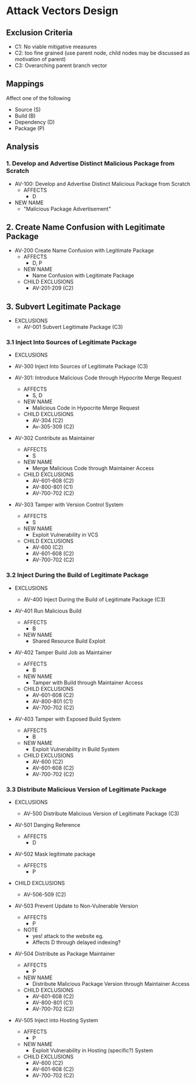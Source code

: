 # Attack Vectors Design

## Exclusion Criteria

- C1: No viable mitigative measures
- C2: too fine grained (use parent node, child nodes may be discussed as motivation of parent)
- C3: Overarching parent branch vector

## Mappings

Affect one of the following

- Source (S)
- Build (B)
- Dependency (D)
- Package (P)

## Analysis

### 1. Develop and Advertise Distinct Malicious Package from Scratch

- AV-100: Develop and Advertise Distinct Malicious Package from Scratch
  - AFFECTS
    - D
- NEW NAME
  - "Malicious Package Advertisement"

## 2. Create Name Confusion with Legitimate Package

- AV-200 Create Name Confusion with Legitimate Package
  - AFFECTS
    - D, P
  - NEW NAME
    - Name Confusion with Legitimate Package
  - CHILD EXCLUSIONS
    - AV-201-209 (C2)

## 3. Subvert Legitimate Package

- EXCLUSIONS
  - AV-001 Subvert Legitimate Package (C3)

### 3.1 Inject Into Sources of Legitimate Package

- EXCLUSIONS

- AV-300 Inject Into Sources of Legitimate Package (C3)

- AV-301: Introduce Malicious Code through Hypocrite Merge Request

  - AFFECTS
    - S, D
  - NEW NAME
    - Malicious Code in Hypocrite Merge Request
  - CHILD EXCLUSIONS
    - AV-304 (C2)
    - Av-305-309 (C2)

- AV-302 Contribute as Maintainer

  - AFFECTS
    - S
  - NEW NAME
    - Merge Malicious Code through Maintainer Access
  - CHILD EXCLUSIONS
    - AV-601-608 (C2)
    - AV-800-801 (C1)
    - AV-700-702 (C2)

- AV-303 Tamper with Version Control System
  - AFFECTS
    - S
  - NEW NAME
    - Exploit Vulnerability in VCS
  - CHILD EXCLUSIONS
    - AV-600 (C2)
    - AV-601-608 (C2)
    - AV-700-702 (C2)

### 3.2 Inject During the Build of Legitimate Package

- EXCLUSIONS

  - AV-400 Inject During the Build of Legitimate Package (C3)

- AV-401 Run Malicious Build

  - AFFECTS
    - B
  - NEW NAME
    - Shared Resource Build Exploit

- AV-402 Tamper Build Job as Maintainer

  - AFFECTS
    - B
  - NEW NAME
    - Tamper with Build through Maintainer Access
  - CHILD EXCLUSIONS
    - AV-601-608 (C2)
    - AV-800-801 (C1)
    - AV-700-702 (C2)

- AV-403 Tamper with Exposed Build System
  - AFFECTS
    - B
  - NEW NAME
    - Exploit Vulnerability in Build System
  - CHILD EXCLUSIONS
    - AV-600 (C2)
    - AV-601-608 (C2)
    - AV-700-702 (C2)

### 3.3 Distribute Malicious Version of Legitimate Package

- EXCLUSIONS

  - AV-500 Distribute Malicious Version of Legitimate Package (C3)

- AV-501 Danging Reference
  - AFFECTS
    - D
- AV-502 Mask legitimate package
  - AFFECTS
    - P
- CHILD EXCLUSIONS

  - AV-506-509 (C2)

- AV-503 Prevent Update to Non-Vulnerable Version

  - AFFECTS
    - P
  - NOTE
    - yes! attack to the website eg.
    - Affects D through delayed indexing?

- AV-504 Distribute as Package Maintainer

  - AFFECTS
    - P
  - NEW NAME
    - Distribute Malicious Package Version through Maintainer Access
  - CHILD EXCLUSIONS
    - AV-601-608 (C2)
    - AV-800-801 (C1)
    - AV-700-702 (C2)

- AV-505 Inject into Hosting System
  - AFFECTS
    - P
  - NEW NAME
    - Exploit Vulnerability in Hosting (specific?) System
  - CHILD EXCLUSIONS
    - AV-600 (C2)
    - AV-601-608 (C2)
    - AV-700-702 (C2)
